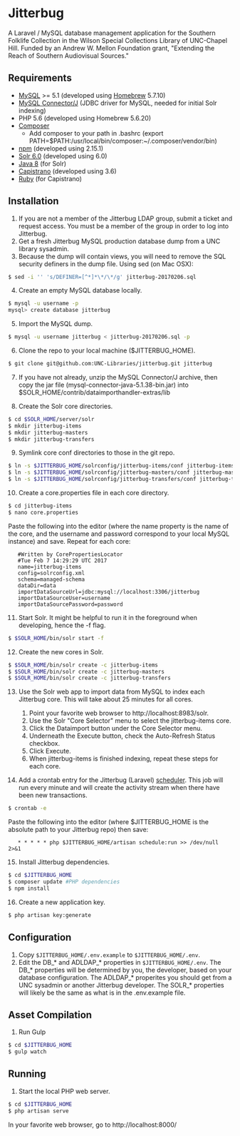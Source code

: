 # Jitterbug
A Laravel / MySQL database management application for the Southern Folklife Collection in the Wilson Special Collections Library of UNC-Chapel Hill. Funded by an Andrew W. Mellon Foundation grant, "Extending the Reach of Southern Audiovisual Sources."

## Requirements
* [MySQL](https://dev.mysql.com/downloads/mysql/) >= 5.1 (developed using [Homebrew](http://brew.sh/) 5.7.10)
* [MySQL Connector/J](https://dev.mysql.com/downloads/connector/j/) (JDBC driver for MySQL, needed for initial Solr indexing)
* PHP 5.6 (developed using Homebrew 5.6.20)
* [Composer](https://getcomposer.org/)
	* Add composer to your path in .bashrc (export PATH=$PATH:/usr/local/bin/composer:~/.composer/vendor/bin)
* [npm](https://www.npmjs.com/) (developed using 2.15.1)
* [Solr 6.0](http://archive.apache.org/dist/lucene/solr/6.0.0/) (developed using 6.0)
* [Java 8](http://www.oracle.com/technetwork/java/javase/downloads/index.html) (for Solr)
* [Capistrano](http://capistranorb.com/) (developed using 3.6)
* [Ruby](https://www.ruby-lang.org/en/) (for Capistrano)

## Installation
1. If you are not a member of the Jitterbug LDAP group, submit a ticket and request access. You must be a member of the group in order to log into Jitterbug.
2. Get a fresh Jitterbug MySQL production database dump from a UNC library sysadmin.
3. Because the dump will contain views, you will need to remove the SQL security definers in the dump file. Using sed (on Mac OSX):
```bash
$ sed -i '' 's/DEFINER=[^*]*\*/\*/g' jitterbug-20170206.sql
```
4. Create an empty MySQL database locally.
```bash
$ mysql -u username -p
mysql> create database jitterbug
```
5. Import the MySQL dump.
```bash
$ mysql -u username jitterbug < jitterbug-20170206.sql -p
```
6. Clone the repo to your local machine ($JITTERBUG_HOME).
```bash
$ git clone git@github.com:UNC-Libraries/jitterbug.git jitterbug
```
7. If you have not already, unzip the MySQL Connector/J archive, then copy the jar file (mysql-connector-java-5.1.38-bin.jar) into $SOLR_HOME/contrib/dataimporthandler-extras/lib

8. Create the Solr core directories.
```bash
$ cd $SOLR_HOME/server/solr
$ mkdir jitterbug-items
$ mkdir jitterbug-masters
$ mkdir jitterbug-transfers
```
9. Symlink core conf directories to those in the git repo.
```bash
$ ln -s $JITTERBUG_HOME/solrconfig/jitterbug-items/conf jitterbug-items/conf
$ ln -s $JITTERBUG_HOME/solrconfig/jitterbug-masters/conf jitterbug-masters/conf
$ ln -s $JITTERBUG_HOME/solrconfig/jitterbug-transfers/conf jitterbug-transfers/conf
```
10. Create a core.properties file in each core directory.
```bash
$ cd jitterbug-items
$ nano core.properties
```
   Paste the following into the editor (where the name property is the name of the core, and the username and password correspond to your local MySQL instance) and save. Repeat for each core:
```  
   #Written by CorePropertiesLocator  
   #Tue Feb 7 14:29:29 UTC 2017  
   name=jitterbug-items  
   config=solrconfig.xml  
   schema=managed-schema  
   dataDir=data  
   importDataSourceUrl=jdbc:mysql://localhost:3306/jitterbug  
   importDataSourceUser=username  
   importDataSourcePassword=password  
```
11. Start Solr. It might be helpful to run it in the foreground when developing, hence the -f flag.
```bash
$ $SOLR_HOME/bin/solr start -f
```
12. Create the new cores in Solr.
```bash
$ $SOLR_HOME/bin/solr create -c jitterbug-items
$ $SOLR_HOME/bin/solr create -c jitterbug-masters
$ $SOLR_HOME/bin/solr create -c jitterbug-transfers
```
13. Use the Solr web app to import data from MySQL to index each Jitterbug core. This will take about 25 minutes for all cores.
	1. Point your favorite web browser to http://localhost:8983/solr.
	2. Use the Solr "Core Selector" menu to select the jitterbug-items core.
	3. Click the Dataimport button under the Core Selector menu.
	4. Underneath the Execute button, check the Auto-Refresh Status checkbox.
	5. Click Execute.
	6. When jitterbug-items is finished indexing, repeat these steps for each core.

14. Add a crontab entry for the Jitterbug (Laravel) [scheduler](https://laravel.com/docs/5.2/scheduling). This job will run every minute and will create the activity stream when there have been new transactions.
```bash
$ crontab -e
```
   Paste the following into the editor (where $JITTERBUG_HOME is the absolute path to your Jitterbug repo) then save:
```  
   * * * * * php $JITTERBUG_HOME/artisan schedule:run >> /dev/null 2>&1  
```
15. Install Jitterbug dependencies.
```bash
$ cd $JITTERBUG_HOME
$ composer update #PHP dependencies
$ npm install 
```
16. Create a new application key.
```bash
$ php artisan key:generate
```

## Configuration
1. Copy ```$JITTERBUG_HOME/.env.example``` to ```$JITTERBUG_HOME/.env```.
2. Edit the DB_\* and ADLDAP_\* properties in ```$JITTERBUG_HOME/.env```. The DB_\* properties will be determined by you, the developer, based on your database configuration. The ADLDAP_\* properites you should get from a UNC sysadmin or another Jitterbug developer. The SOLR_\* properties will likely be the same as what is in the .env.example file.

## Asset Compilation
1. Run Gulp
```bash
$ cd $JITTERBUG_HOME
$ gulp watch
```

## Running
1. Start the local PHP web server.
```bash
$ cd $JITTERBUG_HOME
$ php artisan serve
```
   In your favorite web browser, go to http://localhost:8000/

